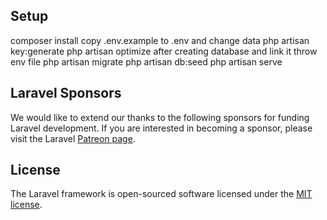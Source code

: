 ## Setup

composer install
copy .env.example to .env and change data
php artisan key:generate
php artisan optimize
after creating database and link it throw env file
php artisan migrate
php artisan db:seed
php artisan serve

## Laravel Sponsors

We would like to extend our thanks to the following sponsors for funding Laravel development. If you are interested in becoming a sponsor, please visit the Laravel [Patreon page](https://patreon.com/taylorotwell).


## License

The Laravel framework is open-sourced software licensed under the [MIT license](https://opensource.org/licenses/MIT).
